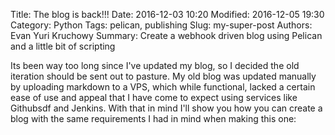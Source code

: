 Title: The blog is back!!! 
Date: 2016-12-03 10:20 
Modified: 2016-12-05 19:30 
Category: Python 
Tags: pelican, publishing 
Slug: my-super-post 
Authors: Evan Yuri Kruchowy
Summary: Create a webhook driven blog using Pelican and a little bit of scripting

Its been way too long since I've updated my blog, so I decided the old iteration should be sent out to pasture. My old blog was updated manually by uploading markdown to a VPS, which while functional, lacked a certain ease of use and appeal that I have come to expect using services like Githubsdf and Jenkins. With that in mind I'll show you how you can create a blog with the same requirements I had in mind when making this one:
